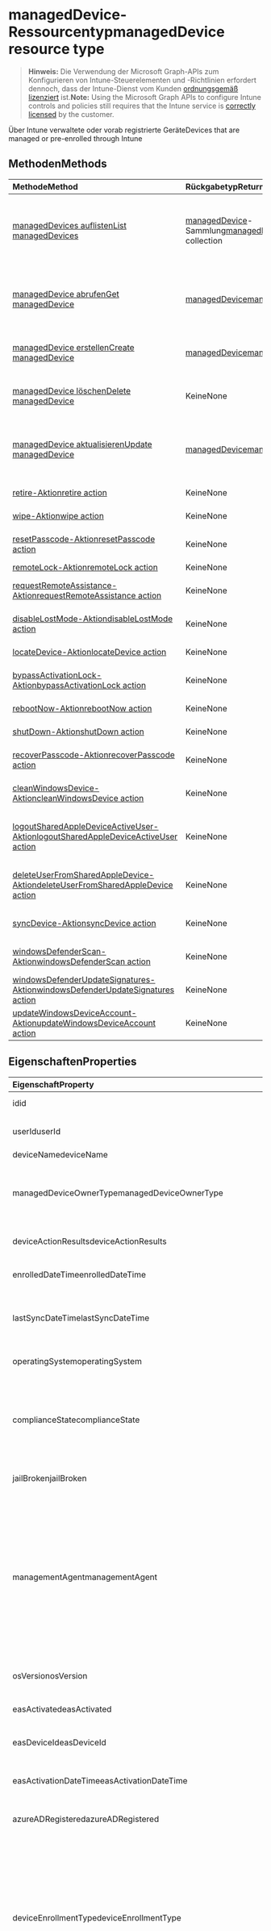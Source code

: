 # <a name="manageddevice-resource-type"></a><span data-ttu-id="9cbf8-101">managedDevice-Ressourcentyp</span><span class="sxs-lookup"><span data-stu-id="9cbf8-101">managedDevice resource type</span></span>

> <span data-ttu-id="9cbf8-102">**Hinweis:** Die Verwendung der Microsoft Graph-APIs zum Konfigurieren von Intune-Steuerelementen und -Richtlinien erfordert dennoch, dass der Intune-Dienst vom Kunden [ordnungsgemäß lizenziert](https://go.microsoft.com/fwlink/?linkid=839381) ist.</span><span class="sxs-lookup"><span data-stu-id="9cbf8-102">**Note:** Using the Microsoft Graph APIs to configure Intune controls and policies still requires that the Intune service is [correctly licensed](https://go.microsoft.com/fwlink/?linkid=839381) by the customer.</span></span>

<span data-ttu-id="9cbf8-103">Über Intune verwaltete oder vorab registrierte Geräte</span><span class="sxs-lookup"><span data-stu-id="9cbf8-103">Devices that are managed or pre-enrolled through Intune</span></span>
## <a name="methods"></a><span data-ttu-id="9cbf8-104">Methoden</span><span class="sxs-lookup"><span data-stu-id="9cbf8-104">Methods</span></span>
|<span data-ttu-id="9cbf8-105">Methode</span><span class="sxs-lookup"><span data-stu-id="9cbf8-105">Method</span></span>|<span data-ttu-id="9cbf8-106">Rückgabetyp</span><span class="sxs-lookup"><span data-stu-id="9cbf8-106">Return Type</span></span>|<span data-ttu-id="9cbf8-107">Beschreibung</span><span class="sxs-lookup"><span data-stu-id="9cbf8-107">Description</span></span>|
|:---|:---|:---|
|[<span data-ttu-id="9cbf8-108">managedDevices auflisten</span><span class="sxs-lookup"><span data-stu-id="9cbf8-108">List managedDevices</span></span>](../api/intune_devices_manageddevice_list.md)|<span data-ttu-id="9cbf8-109">[managedDevice](../resources/intune_devices_manageddevice.md)-Sammlung</span><span class="sxs-lookup"><span data-stu-id="9cbf8-109">[managedDevice](../resources/intune_devices_manageddevice.md) collection</span></span>|<span data-ttu-id="9cbf8-110">Auflisten von Eigenschaften und Beziehungen der [managedDevice](../resources/intune_devices_manageddevice.md)-Objekte.</span><span class="sxs-lookup"><span data-stu-id="9cbf8-110">List properties and relationships of the [managedDevice](../resources/intune_devices_manageddevice.md) objects.</span></span>|
|[<span data-ttu-id="9cbf8-111">managedDevice abrufen</span><span class="sxs-lookup"><span data-stu-id="9cbf8-111">Get managedDevice</span></span>](../api/intune_devices_manageddevice_get.md)|[<span data-ttu-id="9cbf8-112">managedDevice</span><span class="sxs-lookup"><span data-stu-id="9cbf8-112">managedDevice</span></span>](../resources/intune_devices_manageddevice.md)|<span data-ttu-id="9cbf8-113">Lesen von Eigenschaften und Beziehungen des [managedDevice](../resources/intune_devices_manageddevice.md)-Objekts.</span><span class="sxs-lookup"><span data-stu-id="9cbf8-113">Read properties and relationships of the [managedDevice](../resources/intune_devices_manageddevice.md) object.</span></span>|
|[<span data-ttu-id="9cbf8-114">managedDevice erstellen</span><span class="sxs-lookup"><span data-stu-id="9cbf8-114">Create managedDevice</span></span>](../api/intune_devices_manageddevice_create.md)|[<span data-ttu-id="9cbf8-115">managedDevice</span><span class="sxs-lookup"><span data-stu-id="9cbf8-115">managedDevice</span></span>](../resources/intune_devices_manageddevice.md)|<span data-ttu-id="9cbf8-116">Erstellen eines neuen [managedDevice](../resources/intune_devices_manageddevice.md)-Objekts.</span><span class="sxs-lookup"><span data-stu-id="9cbf8-116">Create a new [managedDevice](../resources/intune_devices_manageddevice.md) object.</span></span>|
|[<span data-ttu-id="9cbf8-117">managedDevice löschen</span><span class="sxs-lookup"><span data-stu-id="9cbf8-117">Delete managedDevice</span></span>](../api/intune_devices_manageddevice_delete.md)|<span data-ttu-id="9cbf8-118">Keine</span><span class="sxs-lookup"><span data-stu-id="9cbf8-118">None</span></span>|<span data-ttu-id="9cbf8-119">Löscht ein [managedDevice löschen](../resources/intune_devices_manageddevice.md).</span><span class="sxs-lookup"><span data-stu-id="9cbf8-119">Deletes a [managedDevice](../resources/intune_devices_manageddevice.md).</span></span>|
|[<span data-ttu-id="9cbf8-120">managedDevice aktualisieren</span><span class="sxs-lookup"><span data-stu-id="9cbf8-120">Update managedDevice</span></span>](../api/intune_devices_manageddevice_update.md)|[<span data-ttu-id="9cbf8-121">managedDevice</span><span class="sxs-lookup"><span data-stu-id="9cbf8-121">managedDevice</span></span>](../resources/intune_devices_manageddevice.md)|<span data-ttu-id="9cbf8-122">Aktualisieren der Eigenschaften eines [managedDeviceOverview](../resources/intune_devices_manageddevice.md)-Objekts.</span><span class="sxs-lookup"><span data-stu-id="9cbf8-122">Update the properties of a [managedDevice](../resources/intune_devices_manageddevice.md) object.</span></span>|
|[<span data-ttu-id="9cbf8-123">retire-Aktion</span><span class="sxs-lookup"><span data-stu-id="9cbf8-123">retire action</span></span>](../api/intune_devices_manageddevice_retire.md)|<span data-ttu-id="9cbf8-124">Keine</span><span class="sxs-lookup"><span data-stu-id="9cbf8-124">None</span></span>|<span data-ttu-id="9cbf8-125">Zurückziehen eines Geräts</span><span class="sxs-lookup"><span data-stu-id="9cbf8-125">Retire a device</span></span>|
|[<span data-ttu-id="9cbf8-126">wipe-Aktion</span><span class="sxs-lookup"><span data-stu-id="9cbf8-126">wipe action</span></span>](../api/intune_devices_manageddevice_wipe.md)|<span data-ttu-id="9cbf8-127">Keine</span><span class="sxs-lookup"><span data-stu-id="9cbf8-127">None</span></span>|<span data-ttu-id="9cbf8-128">Zurücksetzen eines Geräts</span><span class="sxs-lookup"><span data-stu-id="9cbf8-128">Wipe a device</span></span>|
|[<span data-ttu-id="9cbf8-129">resetPasscode-Aktion</span><span class="sxs-lookup"><span data-stu-id="9cbf8-129">resetPasscode action</span></span>](../api/intune_devices_manageddevice_resetpasscode.md)|<span data-ttu-id="9cbf8-130">Keine</span><span class="sxs-lookup"><span data-stu-id="9cbf8-130">None</span></span>|<span data-ttu-id="9cbf8-131">Kennung zurücksetzen</span><span class="sxs-lookup"><span data-stu-id="9cbf8-131">Reset passcode</span></span>|
|[<span data-ttu-id="9cbf8-132">remoteLock-Aktion</span><span class="sxs-lookup"><span data-stu-id="9cbf8-132">remoteLock action</span></span>](../api/intune_devices_manageddevice_remotelock.md)|<span data-ttu-id="9cbf8-133">Keine</span><span class="sxs-lookup"><span data-stu-id="9cbf8-133">None</span></span>|<span data-ttu-id="9cbf8-134">Remotesperre</span><span class="sxs-lookup"><span data-stu-id="9cbf8-134">Remote lock</span></span>|
|[<span data-ttu-id="9cbf8-135">requestRemoteAssistance-Aktion</span><span class="sxs-lookup"><span data-stu-id="9cbf8-135">requestRemoteAssistance action</span></span>](../api/intune_devices_manageddevice_requestremoteassistance.md)|<span data-ttu-id="9cbf8-136">Keine</span><span class="sxs-lookup"><span data-stu-id="9cbf8-136">None</span></span>|<span data-ttu-id="9cbf8-137">Remoteunterstützung anfordern</span><span class="sxs-lookup"><span data-stu-id="9cbf8-137">Request remote assistance</span></span>|
|[<span data-ttu-id="9cbf8-138">disableLostMode-Aktion</span><span class="sxs-lookup"><span data-stu-id="9cbf8-138">disableLostMode action</span></span>](../api/intune_devices_manageddevice_disablelostmode.md)|<span data-ttu-id="9cbf8-139">Keine</span><span class="sxs-lookup"><span data-stu-id="9cbf8-139">None</span></span>|<span data-ttu-id="9cbf8-140">Modus für verlorene Geräte deaktivieren</span><span class="sxs-lookup"><span data-stu-id="9cbf8-140">Disable lost mode</span></span>|
|[<span data-ttu-id="9cbf8-141">locateDevice-Aktion</span><span class="sxs-lookup"><span data-stu-id="9cbf8-141">locateDevice action</span></span>](../api/intune_devices_manageddevice_locatedevice.md)|<span data-ttu-id="9cbf8-142">Keine</span><span class="sxs-lookup"><span data-stu-id="9cbf8-142">None</span></span>|<span data-ttu-id="9cbf8-143">Suchen eines Geräts</span><span class="sxs-lookup"><span data-stu-id="9cbf8-143">Locate a device</span></span>|
|[<span data-ttu-id="9cbf8-144">bypassActivationLock-Aktion</span><span class="sxs-lookup"><span data-stu-id="9cbf8-144">bypassActivationLock action</span></span>](../api/intune_devices_manageddevice_bypassactivationlock.md)|<span data-ttu-id="9cbf8-145">Keine</span><span class="sxs-lookup"><span data-stu-id="9cbf8-145">None</span></span>|<span data-ttu-id="9cbf8-146">Aktivierungssperre umgehen</span><span class="sxs-lookup"><span data-stu-id="9cbf8-146">Bypass activation lock</span></span>|
|[<span data-ttu-id="9cbf8-147">rebootNow-Aktion</span><span class="sxs-lookup"><span data-stu-id="9cbf8-147">rebootNow action</span></span>](../api/intune_devices_manageddevice_rebootnow.md)|<span data-ttu-id="9cbf8-148">Keine</span><span class="sxs-lookup"><span data-stu-id="9cbf8-148">None</span></span>|<span data-ttu-id="9cbf8-149">Gerät neu starten</span><span class="sxs-lookup"><span data-stu-id="9cbf8-149">Reboot device</span></span>|
|[<span data-ttu-id="9cbf8-150">shutDown-Aktion</span><span class="sxs-lookup"><span data-stu-id="9cbf8-150">shutDown action</span></span>](../api/intune_devices_manageddevice_shutdown.md)|<span data-ttu-id="9cbf8-151">Keine</span><span class="sxs-lookup"><span data-stu-id="9cbf8-151">None</span></span>|<span data-ttu-id="9cbf8-152">Gerät abschalten</span><span class="sxs-lookup"><span data-stu-id="9cbf8-152">Shut down device</span></span>|
|[<span data-ttu-id="9cbf8-153">recoverPasscode-Aktion</span><span class="sxs-lookup"><span data-stu-id="9cbf8-153">recoverPasscode action</span></span>](../api/intune_devices_manageddevice_recoverpasscode.md)|<span data-ttu-id="9cbf8-154">Keine</span><span class="sxs-lookup"><span data-stu-id="9cbf8-154">None</span></span>|<span data-ttu-id="9cbf8-155">Kennung wiederherstellen</span><span class="sxs-lookup"><span data-stu-id="9cbf8-155">Recover passcode</span></span>|
|[<span data-ttu-id="9cbf8-156">cleanWindowsDevice-Aktion</span><span class="sxs-lookup"><span data-stu-id="9cbf8-156">cleanWindowsDevice action</span></span>](../api/intune_devices_manageddevice_cleanwindowsdevice.md)|<span data-ttu-id="9cbf8-157">Keine</span><span class="sxs-lookup"><span data-stu-id="9cbf8-157">None</span></span>|<span data-ttu-id="9cbf8-158">Windows-Gerät bereinigen</span><span class="sxs-lookup"><span data-stu-id="9cbf8-158">Clean Windows device</span></span>|
|[<span data-ttu-id="9cbf8-159">logoutSharedAppleDeviceActiveUser-Aktion</span><span class="sxs-lookup"><span data-stu-id="9cbf8-159">logoutSharedAppleDeviceActiveUser action</span></span>](../api/intune_devices_manageddevice_logoutsharedappledeviceactiveuser.md)|<span data-ttu-id="9cbf8-160">Keine</span><span class="sxs-lookup"><span data-stu-id="9cbf8-160">None</span></span>|<span data-ttu-id="9cbf8-161">Aktiven Benutzer von freigegebenem Apple-Gerät abmelden</span><span class="sxs-lookup"><span data-stu-id="9cbf8-161">Logout shared Apple device active user</span></span>|
|[<span data-ttu-id="9cbf8-162">deleteUserFromSharedAppleDevice-Aktion</span><span class="sxs-lookup"><span data-stu-id="9cbf8-162">deleteUserFromSharedAppleDevice action</span></span>](../api/intune_devices_manageddevice_deleteuserfromsharedappledevice.md)|<span data-ttu-id="9cbf8-163">Keine</span><span class="sxs-lookup"><span data-stu-id="9cbf8-163">None</span></span>|<span data-ttu-id="9cbf8-164">Benutzer von freigegebenem Apple-Gerät löschen</span><span class="sxs-lookup"><span data-stu-id="9cbf8-164">Delete user from shared Apple device</span></span>|
|[<span data-ttu-id="9cbf8-165">syncDevice-Aktion</span><span class="sxs-lookup"><span data-stu-id="9cbf8-165">syncDevice action</span></span>](../api/intune_devices_manageddevice_syncdevice.md)|<span data-ttu-id="9cbf8-166">Keine</span><span class="sxs-lookup"><span data-stu-id="9cbf8-166">None</span></span>|<span data-ttu-id="9cbf8-167">Noch nicht dokumentiert.</span><span class="sxs-lookup"><span data-stu-id="9cbf8-167">Not yet documented</span></span>|
|[<span data-ttu-id="9cbf8-168">windowsDefenderScan-Aktion</span><span class="sxs-lookup"><span data-stu-id="9cbf8-168">windowsDefenderScan action</span></span>](../api/intune_devices_manageddevice_windowsdefenderscan.md)|<span data-ttu-id="9cbf8-169">Keine</span><span class="sxs-lookup"><span data-stu-id="9cbf8-169">None</span></span>|<span data-ttu-id="9cbf8-170">Noch nicht dokumentiert.</span><span class="sxs-lookup"><span data-stu-id="9cbf8-170">Not yet documented</span></span>|
|[<span data-ttu-id="9cbf8-171">windowsDefenderUpdateSignatures-Aktion</span><span class="sxs-lookup"><span data-stu-id="9cbf8-171">windowsDefenderUpdateSignatures action</span></span>](../api/intune_devices_manageddevice_windowsdefenderupdatesignatures.md)|<span data-ttu-id="9cbf8-172">Keine</span><span class="sxs-lookup"><span data-stu-id="9cbf8-172">None</span></span>|<span data-ttu-id="9cbf8-173">Noch nicht dokumentiert.</span><span class="sxs-lookup"><span data-stu-id="9cbf8-173">Not yet documented</span></span>|
|[<span data-ttu-id="9cbf8-174">updateWindowsDeviceAccount-Aktion</span><span class="sxs-lookup"><span data-stu-id="9cbf8-174">updateWindowsDeviceAccount action</span></span>](../api/intune_devices_manageddevice_updatewindowsdeviceaccount.md)|<span data-ttu-id="9cbf8-175">Keine</span><span class="sxs-lookup"><span data-stu-id="9cbf8-175">None</span></span>|<span data-ttu-id="9cbf8-176">Noch nicht dokumentiert</span><span class="sxs-lookup"><span data-stu-id="9cbf8-176">Not yet documented</span></span>|

## <a name="properties"></a><span data-ttu-id="9cbf8-177">Eigenschaften</span><span class="sxs-lookup"><span data-stu-id="9cbf8-177">Properties</span></span>
|<span data-ttu-id="9cbf8-178">Eigenschaft</span><span class="sxs-lookup"><span data-stu-id="9cbf8-178">Property</span></span>|<span data-ttu-id="9cbf8-179">Typ</span><span class="sxs-lookup"><span data-stu-id="9cbf8-179">Type</span></span>|<span data-ttu-id="9cbf8-180">Beschreibung</span><span class="sxs-lookup"><span data-stu-id="9cbf8-180">Description</span></span>|
|:---|:---|:---|
|<span data-ttu-id="9cbf8-181">id</span><span class="sxs-lookup"><span data-stu-id="9cbf8-181">id</span></span>|<span data-ttu-id="9cbf8-182">Zeichenfolge</span><span class="sxs-lookup"><span data-stu-id="9cbf8-182">String</span></span>|<span data-ttu-id="9cbf8-183">Eindeutiger Bezeichner für das Gerät.</span><span class="sxs-lookup"><span data-stu-id="9cbf8-183">Unique Identifier for the device</span></span>|
|<span data-ttu-id="9cbf8-184">userId</span><span class="sxs-lookup"><span data-stu-id="9cbf8-184">userId</span></span>|<span data-ttu-id="9cbf8-185">Zeichenfolge</span><span class="sxs-lookup"><span data-stu-id="9cbf8-185">String</span></span>|<span data-ttu-id="9cbf8-186">Eindeutiger Bezeichner des Benutzers, der dem Gerät zugeordnet ist.</span><span class="sxs-lookup"><span data-stu-id="9cbf8-186">Unique Identifier for the user associated with the device</span></span>|
|<span data-ttu-id="9cbf8-187">deviceName</span><span class="sxs-lookup"><span data-stu-id="9cbf8-187">deviceName</span></span>|<span data-ttu-id="9cbf8-188">Zeichenfolge</span><span class="sxs-lookup"><span data-stu-id="9cbf8-188">String</span></span>|<span data-ttu-id="9cbf8-189">Name des Geräts</span><span class="sxs-lookup"><span data-stu-id="9cbf8-189">Name of the device</span></span>|
|<span data-ttu-id="9cbf8-190">managedDeviceOwnerType</span><span class="sxs-lookup"><span data-stu-id="9cbf8-190">managedDeviceOwnerType</span></span>|[<span data-ttu-id="9cbf8-191">managedDeviceOwnerType</span><span class="sxs-lookup"><span data-stu-id="9cbf8-191">managedDeviceOwnerType</span></span>](../resources/intune_devices_manageddeviceownertype.md)|<span data-ttu-id="9cbf8-192">Eigentümer des Gerätes.</span><span class="sxs-lookup"><span data-stu-id="9cbf8-192">Ownership of the device.</span></span> <span data-ttu-id="9cbf8-193">Kann ein 'Unternehmen' oder eine 'Privatperson' sein.</span><span class="sxs-lookup"><span data-stu-id="9cbf8-193">Can be 'company' or 'personal'.</span></span> <span data-ttu-id="9cbf8-194">Mögliche Werte sind: `unknown`, `company`, `personal`.</span><span class="sxs-lookup"><span data-stu-id="9cbf8-194">The possible values are `unknown`, `company`, `personal`, , , , , , , , , or .</span></span>|
|<span data-ttu-id="9cbf8-195">deviceActionResults</span><span class="sxs-lookup"><span data-stu-id="9cbf8-195">deviceActionResults</span></span>|<span data-ttu-id="9cbf8-196">Collection von Objekten des Typs [deviceActionResult](../resources/intune_devices_deviceactionresult.md)</span><span class="sxs-lookup"><span data-stu-id="9cbf8-196">[deviceActionResult](../resources/intune_devices_deviceactionresult.md) collection</span></span>|<span data-ttu-id="9cbf8-197">Liste von Objekten des Typs „ComplexType deviceActionResult“.</span><span class="sxs-lookup"><span data-stu-id="9cbf8-197">List of ComplexType deviceActionResult objects.</span></span>|
|<span data-ttu-id="9cbf8-198">enrolledDateTime</span><span class="sxs-lookup"><span data-stu-id="9cbf8-198">enrolledDateTime</span></span>|<span data-ttu-id="9cbf8-199">DateTimeOffset</span><span class="sxs-lookup"><span data-stu-id="9cbf8-199">DateTimeOffset</span></span>|<span data-ttu-id="9cbf8-200">Datum und Uhrzeit der Geräteregistrierung.</span><span class="sxs-lookup"><span data-stu-id="9cbf8-200">Enrollment time of the device.</span></span>|
|<span data-ttu-id="9cbf8-201">lastSyncDateTime</span><span class="sxs-lookup"><span data-stu-id="9cbf8-201">lastSyncDateTime</span></span>|<span data-ttu-id="9cbf8-202">DateTimeOffset</span><span class="sxs-lookup"><span data-stu-id="9cbf8-202">DateTimeOffset</span></span>|<span data-ttu-id="9cbf8-203">Datum und Uhrzeit der letzten erfolgreichen Synchronisierung des Geräts mit Intune.</span><span class="sxs-lookup"><span data-stu-id="9cbf8-203">The date and time that the device last completed a successful sync with Intune.</span></span>|
|<span data-ttu-id="9cbf8-204">operatingSystem</span><span class="sxs-lookup"><span data-stu-id="9cbf8-204">operatingSystem</span></span>|<span data-ttu-id="9cbf8-205">Zeichenfolge</span><span class="sxs-lookup"><span data-stu-id="9cbf8-205">String</span></span>|<span data-ttu-id="9cbf8-206">Betriebssystem des Geräts.</span><span class="sxs-lookup"><span data-stu-id="9cbf8-206">Operating system of the device.</span></span> <span data-ttu-id="9cbf8-207">Windows, iOS usw.</span><span class="sxs-lookup"><span data-stu-id="9cbf8-207">Windows, iOS, etc.</span></span>|
|<span data-ttu-id="9cbf8-208">complianceState</span><span class="sxs-lookup"><span data-stu-id="9cbf8-208">complianceState</span></span>|[<span data-ttu-id="9cbf8-209">complianceState</span><span class="sxs-lookup"><span data-stu-id="9cbf8-209">complianceState</span></span>](../resources/intune_devices_compliancestate.md)|<span data-ttu-id="9cbf8-210">Compliance-Zustand des Geräts.</span><span class="sxs-lookup"><span data-stu-id="9cbf8-210">Compliance state of the device.</span></span> <span data-ttu-id="9cbf8-211">Mögliche Werte: `unknown`, `compliant`, `noncompliant`, `conflict`, `error`, `inGracePeriod`, `configManager`.</span><span class="sxs-lookup"><span data-stu-id="9cbf8-211">The possible values are `unknown`, `compliant`, `noncompliant`, `conflict`, `error`, `inGracePeriod`, `configManager`, , , , , or .</span></span>|
|<span data-ttu-id="9cbf8-212">jailBroken</span><span class="sxs-lookup"><span data-stu-id="9cbf8-212">jailBroken</span></span>|<span data-ttu-id="9cbf8-213">Zeichenfolge</span><span class="sxs-lookup"><span data-stu-id="9cbf8-213">String</span></span>|<span data-ttu-id="9cbf8-214">Gibt an, ob es sich um ein Gerät mit Jailbreak oder Rootzugriff handelt.</span><span class="sxs-lookup"><span data-stu-id="9cbf8-214">whether the device is jail broken or rooted.</span></span>|
|<span data-ttu-id="9cbf8-215">managementAgent</span><span class="sxs-lookup"><span data-stu-id="9cbf8-215">managementAgent</span></span>|[<span data-ttu-id="9cbf8-216">managementAgentType</span><span class="sxs-lookup"><span data-stu-id="9cbf8-216">managementAgentType</span></span>](../resources/intune_devices_managementagenttype.md)|<span data-ttu-id="9cbf8-217">Verwaltungskanal des Geräts.</span><span class="sxs-lookup"><span data-stu-id="9cbf8-217">Management channel of the device.</span></span> <span data-ttu-id="9cbf8-218">Intune, EAS usw. Die möglichen Werte sind: `eas`, `mdm`, `easMdm`, `intuneClient`, `easIntuneClient`, `configurationManagerClient`, `configurationManagerClientMdm`, `configurationManagerClientMdmEas`, `unknown`, `jamf`, `googleCloudDevicePolicyController`.</span><span class="sxs-lookup"><span data-stu-id="9cbf8-218">Intune, EAS, etc. Possible values are: `eas`, `mdm`, `easMdm`, `intuneClient`, `easIntuneClient`, `configurationManagerClient`, `configurationManagerClientMdm`, `configurationManagerClientMdmEas`, `unknown`, `jamf`, `googleCloudDevicePolicyController`.</span></span>|
|<span data-ttu-id="9cbf8-219">osVersion</span><span class="sxs-lookup"><span data-stu-id="9cbf8-219">osVersion</span></span>|<span data-ttu-id="9cbf8-220">Zeichenfolge</span><span class="sxs-lookup"><span data-stu-id="9cbf8-220">String</span></span>|<span data-ttu-id="9cbf8-221">Auf dem Gerät installierte Betriebssystemversion.</span><span class="sxs-lookup"><span data-stu-id="9cbf8-221">Operating system version of the device.</span></span>|
|<span data-ttu-id="9cbf8-222">easActivated</span><span class="sxs-lookup"><span data-stu-id="9cbf8-222">easActivated</span></span>|<span data-ttu-id="9cbf8-223">Boolesch</span><span class="sxs-lookup"><span data-stu-id="9cbf8-223">Boolean</span></span>|<span data-ttu-id="9cbf8-224">Gibt an, ob für das Gerät Exchange ActiveSync aktiviert ist.</span><span class="sxs-lookup"><span data-stu-id="9cbf8-224">Whether the device is Exchange ActiveSync activated.</span></span>|
|<span data-ttu-id="9cbf8-225">easDeviceId</span><span class="sxs-lookup"><span data-stu-id="9cbf8-225">easDeviceId</span></span>|<span data-ttu-id="9cbf8-226">Zeichenfolge</span><span class="sxs-lookup"><span data-stu-id="9cbf8-226">String</span></span>|<span data-ttu-id="9cbf8-227">Exchange ActiveSync-ID des Geräts.</span><span class="sxs-lookup"><span data-stu-id="9cbf8-227">Exchange ActiveSync Id of the device.</span></span>|
|<span data-ttu-id="9cbf8-228">easActivationDateTime</span><span class="sxs-lookup"><span data-stu-id="9cbf8-228">easActivationDateTime</span></span>|<span data-ttu-id="9cbf8-229">DateTimeOffset</span><span class="sxs-lookup"><span data-stu-id="9cbf8-229">DateTimeOffset</span></span>|<span data-ttu-id="9cbf8-230">Datum und Uhrzeit der Exchange ActiveSync-Aktivierung für das Gerät.</span><span class="sxs-lookup"><span data-stu-id="9cbf8-230">Exchange ActivationSync activation time of the device.</span></span>|
|<span data-ttu-id="9cbf8-231">azureADRegistered</span><span class="sxs-lookup"><span data-stu-id="9cbf8-231">azureADRegistered</span></span>|<span data-ttu-id="9cbf8-232">Boolesch</span><span class="sxs-lookup"><span data-stu-id="9cbf8-232">Boolean</span></span>|<span data-ttu-id="9cbf8-233">Gibt an, ob das Gerät in Azure Active Directory registriert ist.</span><span class="sxs-lookup"><span data-stu-id="9cbf8-233">Whether the device is Azure Active Directory registered.</span></span>|
|<span data-ttu-id="9cbf8-234">deviceEnrollmentType</span><span class="sxs-lookup"><span data-stu-id="9cbf8-234">deviceEnrollmentType</span></span>|[<span data-ttu-id="9cbf8-235">deviceEnrollmentType</span><span class="sxs-lookup"><span data-stu-id="9cbf8-235">deviceEnrollmentType</span></span>](../resources/intune_shared_deviceenrollmenttype.md)|<span data-ttu-id="9cbf8-236">Registrierungstyp des Geräts.</span><span class="sxs-lookup"><span data-stu-id="9cbf8-236">Enrollment type of the device.</span></span> <span data-ttu-id="9cbf8-237">Die möglichen Werte sind: `unknown`, `userEnrollment`, `deviceEnrollmentManager`, `appleBulkWithUser`, `appleBulkWithoutUser`, `windowsAzureADJoin`, `windowsBulkUserless`, `windowsAutoEnrollment`, `windowsBulkAzureDomainJoin`, `windowsCoManagement`.</span><span class="sxs-lookup"><span data-stu-id="9cbf8-237">The possible values are `unknown`, `userEnrollment`, `deviceEnrollmentManager`, `appleBulkWithUser`, `appleBulkWithoutUser`, `windowsAzureADJoin`, `windowsBulkUserless`, `windowsAutoEnrollment`, `windowsBulkAzureDomainJoin`, `windowsCoManagement`, , or .</span></span>|
|<span data-ttu-id="9cbf8-238">activationLockBypassCode</span><span class="sxs-lookup"><span data-stu-id="9cbf8-238">activationLockBypassCode</span></span>|<span data-ttu-id="9cbf8-239">Zeichenfolge</span><span class="sxs-lookup"><span data-stu-id="9cbf8-239">String</span></span>|<span data-ttu-id="9cbf8-240">Code, der die Umgehung der Aktivierungssperre des Geräts ermöglicht</span><span class="sxs-lookup"><span data-stu-id="9cbf8-240">Code that allows the Activation Lock on a device to be bypassed.</span></span>|
|<span data-ttu-id="9cbf8-241">emailAddress</span><span class="sxs-lookup"><span data-stu-id="9cbf8-241">emailAddress</span></span>|<span data-ttu-id="9cbf8-242">Zeichenfolge</span><span class="sxs-lookup"><span data-stu-id="9cbf8-242">String</span></span>|<span data-ttu-id="9cbf8-243">E-Mail-Adressen des Benutzers, der dem Gerät zugeordnet ist.</span><span class="sxs-lookup"><span data-stu-id="9cbf8-243">Email(s) for the user associated with the device</span></span>|
|<span data-ttu-id="9cbf8-244">azureADDeviceId</span><span class="sxs-lookup"><span data-stu-id="9cbf8-244">azureADDeviceId</span></span>|<span data-ttu-id="9cbf8-245">Zeichenfolge</span><span class="sxs-lookup"><span data-stu-id="9cbf8-245">String</span></span>|<span data-ttu-id="9cbf8-246">Eindeutiger Bezeichner des Azure Active Directory-Geräts.</span><span class="sxs-lookup"><span data-stu-id="9cbf8-246">The unique identifier for the Azure Active Directory device.</span></span> <span data-ttu-id="9cbf8-247">Schreibgeschützt.</span><span class="sxs-lookup"><span data-stu-id="9cbf8-247">Read only.</span></span>|
|<span data-ttu-id="9cbf8-248">deviceRegistrationState</span><span class="sxs-lookup"><span data-stu-id="9cbf8-248">deviceRegistrationState</span></span>|[<span data-ttu-id="9cbf8-249">deviceRegistrationState</span><span class="sxs-lookup"><span data-stu-id="9cbf8-249">deviceRegistrationState</span></span>](../resources/intune_devices_deviceregistrationstate.md)|<span data-ttu-id="9cbf8-250">Registrierungsstatus des Geräts.</span><span class="sxs-lookup"><span data-stu-id="9cbf8-250">Device registration state.</span></span> <span data-ttu-id="9cbf8-251">Mögliche Werte: `notRegistered`, `registered`, `revoked`, `keyConflict`, `approvalPending`, `certificateReset`, `notRegisteredPendingEnrollment`, `unknown`.</span><span class="sxs-lookup"><span data-stu-id="9cbf8-251">The possible values are `notRegistered`, `registered`, `revoked`, `keyConflict`, `approvalPending`, `certificateReset`, `notRegisteredPendingEnrollment`, `unknown`, , , , or .</span></span>|
|<span data-ttu-id="9cbf8-252">deviceCategoryDisplayName</span><span class="sxs-lookup"><span data-stu-id="9cbf8-252">deviceCategoryDisplayName</span></span>|<span data-ttu-id="9cbf8-253">Zeichenfolge</span><span class="sxs-lookup"><span data-stu-id="9cbf8-253">String</span></span>|<span data-ttu-id="9cbf8-254">Anzeigename der Gerätekategorie.</span><span class="sxs-lookup"><span data-stu-id="9cbf8-254">Device category display name</span></span>|
|<span data-ttu-id="9cbf8-255">isSupervised</span><span class="sxs-lookup"><span data-stu-id="9cbf8-255">isSupervised</span></span>|<span data-ttu-id="9cbf8-256">Boolesch</span><span class="sxs-lookup"><span data-stu-id="9cbf8-256">Boolean</span></span>|<span data-ttu-id="9cbf8-257">Überwachungsstatus des Geräts.</span><span class="sxs-lookup"><span data-stu-id="9cbf8-257">Device supervised status</span></span>|
|<span data-ttu-id="9cbf8-258">exchangeLastSuccessfulSyncDateTime</span><span class="sxs-lookup"><span data-stu-id="9cbf8-258">exchangeLastSuccessfulSyncDateTime</span></span>|<span data-ttu-id="9cbf8-259">DateTimeOffset</span><span class="sxs-lookup"><span data-stu-id="9cbf8-259">DateTimeOffset</span></span>|<span data-ttu-id="9cbf8-260">Datum und Uhrzeit der letzten Verbindung des Geräts mit Exchange</span><span class="sxs-lookup"><span data-stu-id="9cbf8-260">Last time the device contacted Exchange.</span></span>|
|<span data-ttu-id="9cbf8-261">exchangeAccessState</span><span class="sxs-lookup"><span data-stu-id="9cbf8-261">exchangeAccessState</span></span>|[<span data-ttu-id="9cbf8-262">deviceManagementExchangeAccessState</span><span class="sxs-lookup"><span data-stu-id="9cbf8-262">deviceManagementExchangeAccessState</span></span>](../resources/intune_devices_devicemanagementexchangeaccessstate.md)|<span data-ttu-id="9cbf8-263">Zugriffsstatus des Geräts in Exchange.</span><span class="sxs-lookup"><span data-stu-id="9cbf8-263">The Access State of the device in Exchange.</span></span> <span data-ttu-id="9cbf8-264">Mögliche Werte sind: `none`, `unknown`, `allowed`, `blocked`, `quarantined`.</span><span class="sxs-lookup"><span data-stu-id="9cbf8-264">The possible values are `none`, `unknown`, `allowed`, `blocked`, `quarantined`, , , , , , , or .</span></span>|
|<span data-ttu-id="9cbf8-265">exchangeAccessStateReason</span><span class="sxs-lookup"><span data-stu-id="9cbf8-265">exchangeAccessStateReason</span></span>|[<span data-ttu-id="9cbf8-266">deviceManagementExchangeAccessStateReason</span><span class="sxs-lookup"><span data-stu-id="9cbf8-266">deviceManagementExchangeAccessStateReason</span></span>](../resources/intune_devices_devicemanagementexchangeaccessstatereason.md)|<span data-ttu-id="9cbf8-267">Grund für den Zugriffsstatus des Geräts in Exchange.</span><span class="sxs-lookup"><span data-stu-id="9cbf8-267">The reason for the device's access state in Exchange.</span></span> <span data-ttu-id="9cbf8-268">Mögliche Werte: `none`, `unknown`, `exchangeGlobalRule`, `exchangeIndividualRule`, `exchangeDeviceRule`, `exchangeUpgrade`, `exchangeMailboxPolicy`, `other`, `compliant`, `notCompliant`, `notEnrolled`, `unknownLocation`, `mfaRequired`, `azureADBlockDueToAccessPolicy`, `compromisedPassword`, `deviceNotKnownWithManagedApp`.</span><span class="sxs-lookup"><span data-stu-id="9cbf8-268">The possible values are: `none`, `unknown`, `exchangeGlobalRule`, `exchangeIndividualRule`, `exchangeDeviceRule`, `exchangeUpgrade`, `exchangeMailboxPolicy`, `other`, `compliant`, `notCompliant`, `notEnrolled`, `unknownLocation`, `mfaRequired`, `azureADBlockDueToAccessPolicy`, `compromisedPassword`, `deviceNotKnownWithManagedApp`.</span></span>|
|<span data-ttu-id="9cbf8-269">remoteAssistanceSessionUrl</span><span class="sxs-lookup"><span data-stu-id="9cbf8-269">remoteAssistanceSessionUrl</span></span>|<span data-ttu-id="9cbf8-270">Zeichenfolge</span><span class="sxs-lookup"><span data-stu-id="9cbf8-270">String</span></span>|<span data-ttu-id="9cbf8-271">URL zur Einrichtung einer Remoteunterstützungssitzung mit dem Gerät.</span><span class="sxs-lookup"><span data-stu-id="9cbf8-271">Url that allows a Remote Assistance session to be established with the device.</span></span>|
|<span data-ttu-id="9cbf8-272">remoteAssistanceSessionErrorDetails</span><span class="sxs-lookup"><span data-stu-id="9cbf8-272">remoteAssistanceSessionErrorDetails</span></span>|<span data-ttu-id="9cbf8-273">Zeichenfolge</span><span class="sxs-lookup"><span data-stu-id="9cbf8-273">String</span></span>|<span data-ttu-id="9cbf8-274">Fehlerzeichenfolge zur Beschreibung von Fehlern beim Erstellen von Objekten für Remoteunterstützungssitzungen.</span><span class="sxs-lookup"><span data-stu-id="9cbf8-274">An error string that identifies issues when creating Remote Assistance session objects.</span></span>|
|<span data-ttu-id="9cbf8-275">isEncrypted</span><span class="sxs-lookup"><span data-stu-id="9cbf8-275">isEncrypted</span></span>|<span data-ttu-id="9cbf8-276">Boolesch</span><span class="sxs-lookup"><span data-stu-id="9cbf8-276">Boolean</span></span>|<span data-ttu-id="9cbf8-277">Verschlüsselungsstatus des Geräts.</span><span class="sxs-lookup"><span data-stu-id="9cbf8-277">Device encryption status</span></span>|
|<span data-ttu-id="9cbf8-278">userPrincipalName</span><span class="sxs-lookup"><span data-stu-id="9cbf8-278">userPrincipalName</span></span>|<span data-ttu-id="9cbf8-279">Zeichenfolge</span><span class="sxs-lookup"><span data-stu-id="9cbf8-279">String</span></span>|<span data-ttu-id="9cbf8-280">Benutzerprinzipalname für das Gerät.</span><span class="sxs-lookup"><span data-stu-id="9cbf8-280">Device user principal name</span></span>|
|<span data-ttu-id="9cbf8-281">Modell</span><span class="sxs-lookup"><span data-stu-id="9cbf8-281">model</span></span>|<span data-ttu-id="9cbf8-282">Zeichenfolge</span><span class="sxs-lookup"><span data-stu-id="9cbf8-282">String</span></span>|<span data-ttu-id="9cbf8-283">Modell des Geräts.</span><span class="sxs-lookup"><span data-stu-id="9cbf8-283">Model of the device</span></span>|
|<span data-ttu-id="9cbf8-284">Hersteller</span><span class="sxs-lookup"><span data-stu-id="9cbf8-284">manufacturer</span></span>|<span data-ttu-id="9cbf8-285">Zeichenfolge</span><span class="sxs-lookup"><span data-stu-id="9cbf8-285">String</span></span>|<span data-ttu-id="9cbf8-286">Hersteller des Geräts.</span><span class="sxs-lookup"><span data-stu-id="9cbf8-286">Manufacturer of the device</span></span>|
|<span data-ttu-id="9cbf8-287">imei</span><span class="sxs-lookup"><span data-stu-id="9cbf8-287">imei</span></span>|<span data-ttu-id="9cbf8-288">Zeichenfolge</span><span class="sxs-lookup"><span data-stu-id="9cbf8-288">String</span></span>|<span data-ttu-id="9cbf8-289">IMEI</span><span class="sxs-lookup"><span data-stu-id="9cbf8-289">IMEI</span></span>|
|<span data-ttu-id="9cbf8-290">complianceGracePeriodExpirationDateTime</span><span class="sxs-lookup"><span data-stu-id="9cbf8-290">complianceGracePeriodExpirationDateTime</span></span>|<span data-ttu-id="9cbf8-291">DateTimeOffset</span><span class="sxs-lookup"><span data-stu-id="9cbf8-291">DateTimeOffset</span></span>|<span data-ttu-id="9cbf8-292">Datum und Uhrzeit des Ablaufs der Toleranzperiode für die Gerätekonformität.</span><span class="sxs-lookup"><span data-stu-id="9cbf8-292">The DateTime when device compliance grace period expires</span></span>|
|<span data-ttu-id="9cbf8-293">serialNumber</span><span class="sxs-lookup"><span data-stu-id="9cbf8-293">serialNumber</span></span>|<span data-ttu-id="9cbf8-294">Zeichenfolge</span><span class="sxs-lookup"><span data-stu-id="9cbf8-294">String</span></span>|<span data-ttu-id="9cbf8-295">Seriennummer.</span><span class="sxs-lookup"><span data-stu-id="9cbf8-295">SerialNumber</span></span>|
|<span data-ttu-id="9cbf8-296">PhoneNumber</span><span class="sxs-lookup"><span data-stu-id="9cbf8-296">phoneNumber</span></span>|<span data-ttu-id="9cbf8-297">Zeichenfolge</span><span class="sxs-lookup"><span data-stu-id="9cbf8-297">String</span></span>|<span data-ttu-id="9cbf8-298">Telefonnummer des Geräts.</span><span class="sxs-lookup"><span data-stu-id="9cbf8-298">Phone number of the device</span></span>|
|<span data-ttu-id="9cbf8-299">androidSecurityPatchLevel</span><span class="sxs-lookup"><span data-stu-id="9cbf8-299">androidSecurityPatchLevel</span></span>|<span data-ttu-id="9cbf8-300">Zeichenfolge</span><span class="sxs-lookup"><span data-stu-id="9cbf8-300">String</span></span>|<span data-ttu-id="9cbf8-301">Android-Sicherheitspatchlevel.</span><span class="sxs-lookup"><span data-stu-id="9cbf8-301">Android security patch level</span></span>|
|<span data-ttu-id="9cbf8-302">userDisplayName</span><span class="sxs-lookup"><span data-stu-id="9cbf8-302">userDisplayName</span></span>|<span data-ttu-id="9cbf8-303">Zeichenfolge</span><span class="sxs-lookup"><span data-stu-id="9cbf8-303">String</span></span>|<span data-ttu-id="9cbf8-304">Anzeigename des Benutzers.</span><span class="sxs-lookup"><span data-stu-id="9cbf8-304">User display name</span></span>|
|<span data-ttu-id="9cbf8-305">configurationManagerClientEnabledFeatures</span><span class="sxs-lookup"><span data-stu-id="9cbf8-305">configurationManagerClientEnabledFeatures</span></span>|[<span data-ttu-id="9cbf8-306">configurationManagerClientEnabledFeatures</span><span class="sxs-lookup"><span data-stu-id="9cbf8-306">configurationManagerClientEnabledFeatures</span></span>](../resources/intune_devices_configurationmanagerclientenabledfeatures.md)|<span data-ttu-id="9cbf8-307">Aktivierte Funktionen des Konfigurations-Manager-Clients.</span><span class="sxs-lookup"><span data-stu-id="9cbf8-307">ConfigrMgr client enabled features</span></span>|
|<span data-ttu-id="9cbf8-308">wiFiMacAddress</span><span class="sxs-lookup"><span data-stu-id="9cbf8-308">wiFiMacAddress</span></span>|<span data-ttu-id="9cbf8-309">Zeichenfolge</span><span class="sxs-lookup"><span data-stu-id="9cbf8-309">String</span></span>|<span data-ttu-id="9cbf8-310">WLAN-MAC</span><span class="sxs-lookup"><span data-stu-id="9cbf8-310">Wi-Fi MAC</span></span>|
|<span data-ttu-id="9cbf8-311">deviceHealthAttestationState</span><span class="sxs-lookup"><span data-stu-id="9cbf8-311">deviceHealthAttestationState</span></span>|[<span data-ttu-id="9cbf8-312">deviceHealthAttestationState</span><span class="sxs-lookup"><span data-stu-id="9cbf8-312">deviceHealthAttestationState</span></span>](../resources/intune_devices_devicehealthattestationstate.md)|<span data-ttu-id="9cbf8-313">Status des Integritätsnachweises für Geräte.</span><span class="sxs-lookup"><span data-stu-id="9cbf8-313">The device health attestation state.</span></span>|
|<span data-ttu-id="9cbf8-314">subscriberCarrier</span><span class="sxs-lookup"><span data-stu-id="9cbf8-314">subscriberCarrier</span></span>|<span data-ttu-id="9cbf8-315">Zeichenfolge</span><span class="sxs-lookup"><span data-stu-id="9cbf8-315">String</span></span>|<span data-ttu-id="9cbf8-316">Netzbetreiber des Abonnenten.</span><span class="sxs-lookup"><span data-stu-id="9cbf8-316">Subscriber Carrier</span></span>|
|<span data-ttu-id="9cbf8-317">meid</span><span class="sxs-lookup"><span data-stu-id="9cbf8-317">meid</span></span>|<span data-ttu-id="9cbf8-318">Zeichenfolge</span><span class="sxs-lookup"><span data-stu-id="9cbf8-318">String</span></span>|<span data-ttu-id="9cbf8-319">MEID</span><span class="sxs-lookup"><span data-stu-id="9cbf8-319">MEID</span></span>|
|<span data-ttu-id="9cbf8-320">totalStorageSpaceInBytes</span><span class="sxs-lookup"><span data-stu-id="9cbf8-320">totalStorageSpaceInBytes</span></span>|<span data-ttu-id="9cbf8-321">Int64</span><span class="sxs-lookup"><span data-stu-id="9cbf8-321">Int64</span></span>|<span data-ttu-id="9cbf8-322">Gesamtspeicher in Byte.</span><span class="sxs-lookup"><span data-stu-id="9cbf8-322">Total Storage in Bytes</span></span>|
|<span data-ttu-id="9cbf8-323">freeStorageSpaceInBytes</span><span class="sxs-lookup"><span data-stu-id="9cbf8-323">freeStorageSpaceInBytes</span></span>|<span data-ttu-id="9cbf8-324">Int64</span><span class="sxs-lookup"><span data-stu-id="9cbf8-324">Int64</span></span>|<span data-ttu-id="9cbf8-325">Freier Speicher in Byte.</span><span class="sxs-lookup"><span data-stu-id="9cbf8-325">Free Storage in Bytes</span></span>|
|<span data-ttu-id="9cbf8-326">managedDeviceName</span><span class="sxs-lookup"><span data-stu-id="9cbf8-326">managedDeviceName</span></span>|<span data-ttu-id="9cbf8-327">Zeichenfolge</span><span class="sxs-lookup"><span data-stu-id="9cbf8-327">String</span></span>|<span data-ttu-id="9cbf8-328">Automatisch generierter Name zur Identifizierung des Geräts.</span><span class="sxs-lookup"><span data-stu-id="9cbf8-328">Automatically generated name to identify a device.</span></span> <span data-ttu-id="9cbf8-329">Kann mit einem benutzerfreundlichen Namen überschrieben werden.</span><span class="sxs-lookup"><span data-stu-id="9cbf8-329">Can be overwritten to a user friendly name.</span></span>|
|<span data-ttu-id="9cbf8-330">partnerReportedThreatState</span><span class="sxs-lookup"><span data-stu-id="9cbf8-330">partnerReportedThreatState</span></span>|[<span data-ttu-id="9cbf8-331">managedDevicePartnerReportedHealthState</span><span class="sxs-lookup"><span data-stu-id="9cbf8-331">managedDevicePartnerReportedHealthState</span></span>](../resources/intune_devices_manageddevicepartnerreportedhealthstate.md)|<span data-ttu-id="9cbf8-332">Gibt den Bedrohungsstatus eines Geräts an, wenn das Konto und das Gerät einen Mobile Threat Defense-Partner nutzen.</span><span class="sxs-lookup"><span data-stu-id="9cbf8-332">Indicates the threat state of a device when a Mobile Threat Defense partner is in use by the account and device.</span></span> <span data-ttu-id="9cbf8-333">Schreibgeschützt.</span><span class="sxs-lookup"><span data-stu-id="9cbf8-333">Read Only.</span></span> <span data-ttu-id="9cbf8-334">Mögliche Werte: `unknown`, `activated`, `deactivated`, `secured`, `lowSeverity`, `mediumSeverity`, `highSeverity`, `unresponsive`.</span><span class="sxs-lookup"><span data-stu-id="9cbf8-334">The possible values are `unknown`, `activated`, `deactivated`, `secured`, `lowSeverity`, `mediumSeverity`, `highSeverity`, `unresponsive`, , , , or .</span></span>|

## <a name="relationships"></a><span data-ttu-id="9cbf8-335">Beziehungen</span><span class="sxs-lookup"><span data-stu-id="9cbf8-335">Relationships</span></span>
|<span data-ttu-id="9cbf8-336">Beziehung</span><span class="sxs-lookup"><span data-stu-id="9cbf8-336">Relationship</span></span>|<span data-ttu-id="9cbf8-337">Typ</span><span class="sxs-lookup"><span data-stu-id="9cbf8-337">Type</span></span>|<span data-ttu-id="9cbf8-338">Beschreibung</span><span class="sxs-lookup"><span data-stu-id="9cbf8-338">Description</span></span>|
|:---|:---|:---|
|<span data-ttu-id="9cbf8-339">deviceCategory</span><span class="sxs-lookup"><span data-stu-id="9cbf8-339">deviceCategory</span></span>|[<span data-ttu-id="9cbf8-340">deviceCategory</span><span class="sxs-lookup"><span data-stu-id="9cbf8-340">deviceCategory</span></span>](../resources/intune_shared_devicecategory.md)|<span data-ttu-id="9cbf8-341">Gerätekategorie</span><span class="sxs-lookup"><span data-stu-id="9cbf8-341">Device category</span></span>|

## <a name="json-representation"></a><span data-ttu-id="9cbf8-342">JSON-Darstellung</span><span class="sxs-lookup"><span data-stu-id="9cbf8-342">JSON Representation</span></span>
<span data-ttu-id="9cbf8-343">Es folgt eine JSON-Darstellung der Ressource.</span><span class="sxs-lookup"><span data-stu-id="9cbf8-343">Here is a JSON representation of the resource.</span></span>
<!--{
  "blockType": "resource",
  "keyProperty": "id",
  "baseType": "microsoft.graph.entity",
  "@odata.type": "microsoft.graph.managedDevice"
}-->
``` json
{
  "@odata.type": "#microsoft.graph.managedDevice",
  "id": "String (identifier)",
  "userId": "String",
  "deviceName": "String",
  "managedDeviceOwnerType": "String",
  "deviceActionResults": [
    {
      "@odata.type": "microsoft.graph.deviceActionResult",
      "actionName": "String",
      "actionState": "String",
      "startDateTime": "String (timestamp)",
      "lastUpdatedDateTime": "String (timestamp)"
    }
  ],
  "enrolledDateTime": "String (timestamp)",
  "lastSyncDateTime": "String (timestamp)",
  "operatingSystem": "String",
  "complianceState": "String",
  "jailBroken": "String",
  "managementAgent": "String",
  "osVersion": "String",
  "easActivated": true,
  "easDeviceId": "String",
  "easActivationDateTime": "String (timestamp)",
  "azureADRegistered": true,
  "deviceEnrollmentType": "String",
  "activationLockBypassCode": "String",
  "emailAddress": "String",
  "azureADDeviceId": "String",
  "deviceRegistrationState": "String",
  "deviceCategoryDisplayName": "String",
  "isSupervised": true,
  "exchangeLastSuccessfulSyncDateTime": "String (timestamp)",
  "exchangeAccessState": "String",
  "exchangeAccessStateReason": "String",
  "remoteAssistanceSessionUrl": "String",
  "remoteAssistanceSessionErrorDetails": "String",
  "isEncrypted": true,
  "userPrincipalName": "String",
  "model": "String",
  "manufacturer": "String",
  "imei": "String",
  "complianceGracePeriodExpirationDateTime": "String (timestamp)",
  "serialNumber": "String",
  "phoneNumber": "String",
  "androidSecurityPatchLevel": "String",
  "userDisplayName": "String",
  "configurationManagerClientEnabledFeatures": {
    "@odata.type": "microsoft.graph.configurationManagerClientEnabledFeatures",
    "inventory": true,
    "modernApps": true,
    "resourceAccess": true,
    "deviceConfiguration": true,
    "compliancePolicy": true,
    "windowsUpdateForBusiness": true
  },
  "wiFiMacAddress": "String",
  "deviceHealthAttestationState": {
    "@odata.type": "microsoft.graph.deviceHealthAttestationState",
    "lastUpdateDateTime": "String",
    "contentNamespaceUrl": "String",
    "deviceHealthAttestationStatus": "String",
    "contentVersion": "String",
    "issuedDateTime": "String (timestamp)",
    "attestationIdentityKey": "String",
    "resetCount": 1024,
    "restartCount": 1024,
    "dataExcutionPolicy": "String",
    "bitLockerStatus": "String",
    "bootManagerVersion": "String",
    "codeIntegrityCheckVersion": "String",
    "secureBoot": "String",
    "bootDebugging": "String",
    "operatingSystemKernelDebugging": "String",
    "codeIntegrity": "String",
    "testSigning": "String",
    "safeMode": "String",
    "windowsPE": "String",
    "earlyLaunchAntiMalwareDriverProtection": "String",
    "virtualSecureMode": "String",
    "pcrHashAlgorithm": "String",
    "bootAppSecurityVersion": "String",
    "bootManagerSecurityVersion": "String",
    "tpmVersion": "String",
    "pcr0": "String",
    "secureBootConfigurationPolicyFingerPrint": "String",
    "codeIntegrityPolicy": "String",
    "bootRevisionListInfo": "String",
    "operatingSystemRevListInfo": "String",
    "healthStatusMismatchInfo": "String",
    "healthAttestationSupportedStatus": "String"
  },
  "subscriberCarrier": "String",
  "meid": "String",
  "totalStorageSpaceInBytes": 1024,
  "freeStorageSpaceInBytes": 1024,
  "managedDeviceName": "String",
  "partnerReportedThreatState": "String"
}
```



